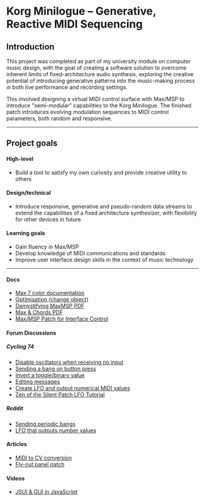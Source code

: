 # Korg Minilogue – Generative, Reactive MIDI Sequencing

## Introduction

This project was completed as part of my university module on computer music design, with the goal of creating a software solution to overcome inherent limits of fixed-architecture audio synthesis, exploring the creative potential of introducing generative patterns into the music-making process 
in both live performance and recording settings.

This involved designing a virtual MIDI control surface with Max/MSP to introduce "semi-modular" capabilities to the Korg Minilogue. The finished patch introduces evolving modulation sequences to MIDI control parameters, both random and responsive. 

---


## Project goals

#### High-level
- Build a tool to satisfy my own curiosity and provide creative utility to others

#### Design/technical
- Introduce responsive, generative and pseudo-random data streams to extend the capabilities of a fixed architecture synthesizer, with flexibility for other devices in future

#### Learning goals
- Gain fluency in Max/MSP
- Develop knowledge of MIDI communications and standards
- Improve user interface design skills in the context of music technology

---

#### Docs

- [Max 7 color documentation](https://docs.cycling74.com/legacy/max7/vignettes/max_colors)  
- [Optimisation (change object)](https://docs.cycling74.com/max5/refpages/max-ref/change.html)
- [Demystifying MaxMSP PDF](http://www.paulschuette.com/wp-content/uploads/2013/01/DEMYSTIFYING-MAXMSP.pdf)  
- [Max & Chords PDF](http://peterelsea.com/Maxtuts_basic/Max&Chords.pdf)
- [Max/MSP Patch for Interface Control](https://www.researchgate.net/figure/Max-MSP-Patch-for-the-Interface-Control_fig4_45921721) 

#### Forum Discussions

##### Cycling 74

- [Disable oscillators when receiving no input](https://cycling74.com/forums/how-to-turn-off-a-phasor-when-it-is-no-longer-receiving-data)  
- [Sending a bang on button press](https://cycling74.com/forums/how-can-you-send-1-when-button-flashes-send-0-when-button-turns-off)  
- [Invert a toggle/binary value](https://cycling74.com/forums/basic-question-how-to-invert-toggle)  
- [Editing messages](https://cycling74.com/forums/changing-values-in-a-message-box)  
- [Create LFO and output numerical MIDI values](https://cycling74.com/forums/create-lfo-and-output-numerical-values-create-an-lfo-control-midi-values)  
- [Zen of the Silent Patch LFO Tutorial](https://cycling74.com/tutorials/lfo-tutorial-1-the-zen-of-the-silent-patch/)  
 

##### Reddit

- [Sending periodic bangs](https://www.reddit.com/r/MaxMSP/comments/awir30/advice_on_sending_periodic_bangs/)
-  [LFO that outputs number values](https://www.reddit.com/r/MaxMSP/comments/879hbe/how_do_you_make_an_lfo_that_outputs_a_n) 

#### Articles
- [MIDI to CV conversion](https://loopopmusic.com/midi-to-cv-and-back-can-your-regular-synth-become-semi-modular)
- [Fly-out panel patch](https://web.archive.org/web/20180525153720/https://www.joshuacasper.com/max-4-live-tutorials/fly-out-panel-patch/)

#### Videos
- [JSUI & GUI in JavaScript](https://www.youtube.com/watch?v=1P|U1VyRZ7k)  
